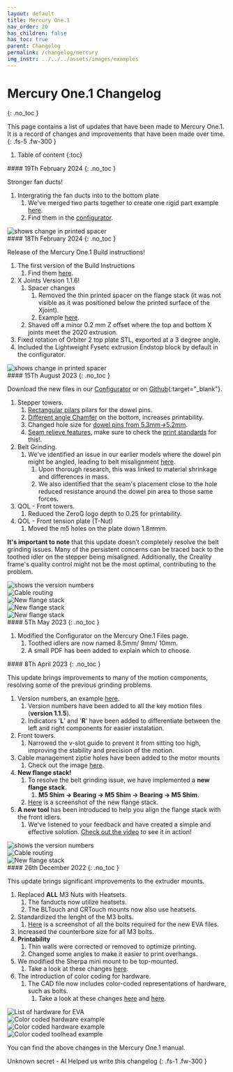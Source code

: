 ```yaml
---
layout: default
title: Mercury One.1
nav_order: 20
has_children: false
has_toc: true
parent: Changelog
permalink: /changelog/mercury
img_instr: ../../../assets/images/examples
---
```



# Mercury One.1 Changelog
{: .no_toc }

This page contains a list of updates that have been made to Mercury One.1. It is a record of changes and improvements that have been made over time.
{: .fs-5 .fw-300 }


1. Table of content
{:toc}

<div class="code-example" markdown="1">
#### 19Th February 2024
{: .no_toc }


Stronger fan ducts!
1. Intergrating the fan ducts into to the bottom plate
   1. We've merged two parts together to create one rigid part example [here](#lightbox_new_merged_parts).
   2. Find them in the [configurator](../../manual/build/mercury_eva/printed_files#eva-24-toolhead-configurator).

<div onclick="location.href='##';"  id="lightbox_new_merged_parts"  class="lightbox__item">
    <div class="lightbox__content">
    <div class="lightbox__titlebar"></div>
        <a href="##" class="close"></a>
        <img src="{{page.img_instr}}/example_duct_merged.png" alt="shows change in printed spacer">
    </div>
</div>

</div>

<div class="code-example" markdown="1">
#### 18Th February 2024
{: .no_toc }


Release of the Mercury One.1 Build instructions!
1. The first version of the Build Instructions
   1. Find them [here](../../manual/build/mercury_eva/build_instruction).
2. X Joints Version 1.1.6!
   1. Spacer changes
      1. Removed the thin printed spacer on the flange stack (it was not visible as it was positioned below the printed surface of the Xjoint).
      2. Example [here](#lightbox_flange_stack_newfeb).
   2. Shaved off a minor 0.2 mm Z offset where the top and bottom X joints meet the 2020 extrusion.
3. Fixed rotation of Orbiter 2 top plate STL, exported at a 3 degree angle.
4. Included the Lightweight Fysetc extrusion Endstop block by default in the configurator.

<div onclick="location.href='##';"  id="lightbox_flange_stack_newfeb"  class="lightbox__item">
    <div class="lightbox__content">
    <div class="lightbox__titlebar"></div>
        <a href="##" class="close"></a>
        <img src="{{page.img_instr}}/xjoint_1_1_6.png" alt="shows change in printed spacer">
    </div>
</div>

</div>


<div class="code-example" markdown="1">
#### 15Th August 2023
{: .no_toc }

Download the new files in our [Configurator](../../manual/build/mercury_eva/printed_files#eva-24-toolhead-configurator) or on [Github](https://github.com/ZeroGDesign/docs/tree/gh-pages/docs/assets/stl/m1_1){:target="_blank"}.
1. Stepper towers.
   1. [Rectangular pilars](#lightbox_new_steppertower_pilar) pilars for the dowel pins.
   2. [Different angle Chamfer](#lightbox_new_steppertower_fillet) on the bottom, increases printability.
   3. Changed hole size for [dowel pins from 5.3mm->5.2mm](#lightbox_new_steppertower_holesize).
   4. [Seam relieve features](#lightbox_new_steppertower_seamrelieve), make sure to check the [print standards](../../standard/print/settings#importing-zerog-files) for this!.
2. Belt Grinding.
   1. We've identified an issue in our earlier models where the dowel pin might be angled, leading to belt misalignment [here](#lightbox_old_angled_pin).
      1. Upon thorough research, this was linked to material shrinkage and differences in mass.
      2. We also identified that the seam's placement close to the hole reduced resistance around the dowel pin area to those same forces.
3. QOL - Front towers.
   1. Reduced the ZeroG logo depth to 0.25 for printability.
4. QOL - Front tension plate (T-Nut)
   1. Moved the m5 holes on the plate down 1.8mmm.


**It's important to note** that this update doesn’t completely resolve the belt grinding issues. Many of the persistent concerns can be traced back to the toothed idler on the stepper being misaligned. Additionally, the Creality frame's quality control might not be the most optimal, contributing to the problem.




<div onclick="location.href='##';"  id="lightbox_new_steppertower_pilar"  class="lightbox__item">
    <div class="lightbox__content">
    <div class="lightbox__titlebar"></div>
        <a href="##" class="close"></a>
        <img src="{{page.img_instr}}/stepper_tower_newpilar.png" alt="shows the version numbers">
    </div>
</div>

<div onclick="location.href='##';"  id="lightbox_new_steppertower_fillet"  class="lightbox__item">
    <div class="lightbox__content">
    <div class="lightbox__titlebar"></div>
        <a href="##" class="close"></a>
        <img src="{{page.img_instr}}/stepper_towers_newfillet.png" alt="Cable routing">
    </div>
</div>

<div onclick="location.href='##';"  id="lightbox_new_steppertower_holesize"  class="lightbox__item">
    <div class="lightbox__content">
    <div class="lightbox__titlebar"></div>
        <a href="##" class="close"></a>
        <img src="{{page.img_instr}}/stepper_tower_new_holesize.png" alt="New flange stack">
    </div>
</div>

<div onclick="location.href='##';"  id="lightbox_new_steppertower_seamrelieve"  class="lightbox__item">
    <div class="lightbox__content">
    <div class="lightbox__titlebar"></div>
        <a href="##" class="close"></a>
        <img src="{{page.img_instr}}/stepper_tower_new_seamrelieve.png" alt="New flange stack">
    </div>
</div>

<div onclick="location.href='##';"  id="lightbox_old_angled_pin"  class="lightbox__item">
    <div class="lightbox__content">
    <div class="lightbox__titlebar"></div>
        <a href="##" class="close"></a>
        <img src="{{page.img_instr}}/oldtower_angledpin.png" alt="New flange stack">
    </div>
</div>

</div>

<div class="code-example" markdown="1">
#### 5Th May 2023
{: .no_toc }

1. Modified the Configurator on the Mercury One.1 Files page.
   1. Toothed idlers are now named 8.5mm/ 9mm/ 10mm.
   2. A small PDF has been added to explain which to choose.

</div>

<div class="code-example" markdown="1">
#### 8Th April 2023
{: .no_toc }

This update brings improvements to many of the motion components, resolving some of the previous grinding problems.
1. Version numbers, an example [here](#lightbox_new_versionnumbers).
   1. Version numbers have been added to all the key motion files (**version 1.1.5**).
   2. Indicators '**L**' and '**R**' have been added to differentiate between the left and right components for easier instalation.
2. Front towers.
   1. Narrowed the v-slot guide to prevent it from sitting too high, improving the stability and precision of the motion.
3. Cable management ziptie holes have been added to the motor mounts
   1. Check out the image [here](#lightbox_cable_routing_stepper1_1_5).
4. **New flange stack!**
   1. To resolve the belt grinding issue, we have implemented a **new flange stack**.
      1.  **M5 Shim -> Bearing -> M5 Shim -> Bearing -> M5 Shim**.
   2. [Here](#lightbox_new_flange_stack) is a screenshot of the new flange stack.
5. **A new tool** has been introduced to help you align the flange stack with the front idlers.
      1. We've listened to your feedback and have created a simple and effective solution. [Check out the video](https://www.youtube.com/watch?v=abdkMgndM9Y) to see it in action!



<div onclick="location.href='##';"  id="lightbox_new_versionnumbers"  class="lightbox__item">
    <div class="lightbox__content">
    <div class="lightbox__titlebar"></div>
        <a href="##" class="close"></a>
        <img src="{{page.img_instr}}/version_numbers.png" alt="shows the version numbers">
    </div>
</div>

<div onclick="location.href='##';"  id="lightbox_cable_routing_stepper1_1_5"  class="lightbox__item">
    <div class="lightbox__content">
    <div class="lightbox__titlebar"></div>
        <a href="##" class="close"></a>
        <img src="{{page.img_instr}}/cable_management_m1_1_5_steppers.png" alt="Cable routing">
    </div>
</div>

<div onclick="location.href='##';"  id="lightbox_new_flange_stack"  class="lightbox__item">
    <div class="lightbox__content">
    <div class="lightbox__titlebar"></div>
        <a href="##" class="close"></a>
        <img src="{{page.img_instr}}/new_flange_stack.png" alt="New flange stack">
    </div>
</div>

</div>


<div class="code-example" markdown="1">
#### 26th December 2022
{: .no_toc }

This update brings significant improvements to the extruder mounts.
1. Replaced **ALL** M3 Nuts with Heatsets.
   1. The fanducts now utilize heatsets.
   2. The BLTouch and CRTouch mounts now also use heatsets.
2. Standardized the lenght of the M3 bolts.
   1. [Here](#lightbox_new_eva_hardware) is a screenshot of all the bolts required for the new EVA files.
3. Increased the counterbore size for all M3 bolts.
4. **Printability**
   1. Thin walls were corrected or removed to optimize printing.
   2. Changed some angles to make it easier to print overhangs.
5. We modified the Sherpa mini mount to be top-mounted.
   1. Take a look at these changes [here](#lightbox_sherpatopmount).
6. The introduction of color coding for hardware.
   1. The CAD file now includes color-coded representations of hardware, such as bolts.
      1. Take a look at these changes [here](#lightbox_m3_colorcoding) and [here](#lightbox_colorcoding).


<div onclick="location.href='##';"  id="lightbox_new_eva_hardware"  class="lightbox__item">
    <div class="lightbox__content">
    <div class="lightbox__titlebar"></div>
        <a href="##" class="close"></a>
        <img src="{{page.img_instr}}/new_bom_EVA.png" alt="List of hardware for EVA">
    </div>
</div>


<div onclick="location.href='##';"  id="lightbox_m3_colorcoding"  class="lightbox__item">
    <div class="lightbox__content">
    <div class="lightbox__titlebar"></div>
        <a href="##" class="close"></a>
        <img src="{{page.img_instr}}/m3_hardware_colorcoding.png" alt="Color coded hardware example">
    </div>
</div>

<div onclick="location.href='##';"  id="lightbox_sherpatopmount"  class="lightbox__item">
    <div class="lightbox__content">
    <div class="lightbox__titlebar"></div>
        <a href="##" class="close"></a>
        <img src="{{page.img_instr}}/top_mount_sherpa.png" alt="Color coded hardware example">
    </div>
</div>

<div onclick="location.href='##';"  id="lightbox_colorcoding"  class="lightbox__item">
    <div class="lightbox__content">
    <div class="lightbox__titlebar"></div>
        <a href="##" class="close"></a>
        <img src="{{page.img_instr}}/colored_hardware.png" alt="Color coded toolhead example">
    </div>
</div>

You can find the above changes in the Mercury One.1 manual.

Unknown secret - AI Helped us write this changelog
{: .fs-1 .fw-300 }
</div>